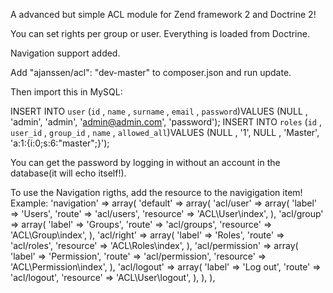 A advanced but simple ACL module for Zend framework 2 and Doctrine 2! 

You can set rights per group or user. Everything is loaded from Doctrine.

Navigation support added.

Add "ajanssen/acl": "dev-master" to composer.json and run update.

Then import this in MySQL:

INSERT INTO  `user` (`id` , `name` , `surname` , `email` , `password`)VALUES (NULL ,  'admin', 'admin',  'admin@admin.com',  'password');
INSERT INTO  `roles` (`id` , `user_id` , `group_id` , `name` , `allowed_all`)VALUES (NULL ,  '1', NULL ,  'Master',  'a:1:{i:0;s:6:"master";}');

You can get the password by logging in without an account in the database(it will echo itself!).

To use the Navigation rigths, add the resource to the navigigation item! Example:
'navigation' => array(
    'default' => array(
        'acl/user' => array(
            'label' => 'Users',
            'route' => 'acl/users',
            'resource' => 'ACL\User\index',
        ),
        'acl/group' => array(
            'label' => 'Groups',
            'route' => 'acl/groups',
            'resource' => 'ACL\Group\index',
        ),
        'acl/right' => array(
            'label' => 'Roles',
            'route' => 'acl/roles',
            'resource' => 'ACL\Roles\index',
        ),
        'acl/permission' => array(
            'label' => 'Permission',
            'route' => 'acl/permission',
            'resource' => 'ACL\Permission\index',
        ),
        'acl/logout' => array(
            'label' => 'Log out',
            'route' => 'acl/logout',
            'resource' => 'ACL\User\logout',
        ),
    ),
),